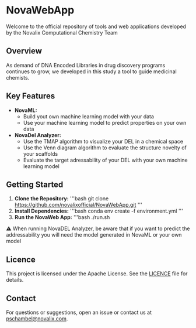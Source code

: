 # NovaWebApp
Welcome to the official repository of tools and web applications developed by the Novalix Computational Chemistry Team

## Overview
As demand of DNA Encoded Libraries in drug discovery programs continues to grow, we developed in this study a tool to guide medicinal chemists.


## Key Features
- **NovaML:**
	- Build yout own machine learning model with your data
	- Use your machine learning model to predict properties on your own data
- **NovaDel Analyzer:**
	- Use the TMAP algorithm to visualize your DEL in a chemical space
	- Use the Venn diagram algorithm to evaluate the structure novelty of your scaffolds
	- Evaluate the target adressability of your DEL with your own machine learning model

## Getting Started
1. **Clone the Repository:**
	'''bash
	git clone https://github.com/novalixofficial/NovaWebApp.git
	'''
2. **Install Dependencies:**
	'''bash
	conda env create -f environment.yml
	'''
3. **Run the NovaWeb App:**
	'''bash
	./run.sh

⚠️ When running NovaDEL Analyzer, be aware that if you want to predict the addressability you will need the model generated in NovaML or your own model

## Licence
This project is licensed under the Apache License. See the [LICENCE](LICENSE) file for details.

## Contact
For questions or suggestions, open an issue or contact us at [pschambel@novalix.com](mailto:pschambel@novalix.com).
